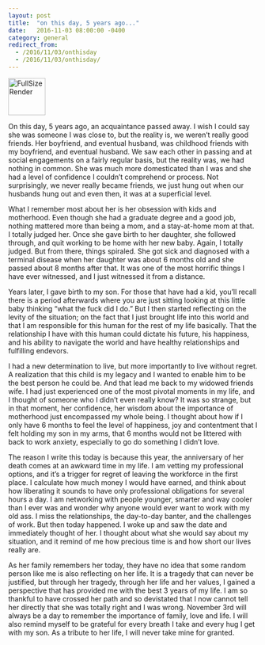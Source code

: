 ```yaml
---
layout: post
title:  "on this day, 5 years ago..."
date:   2016-11-03 08:00:00 -0400
category: general
redirect_from:
  - /2016/11/03/onthisday
  - /2016/11/03/onthisday/
---
```


<a data-flickr-embed="true"  href="https://www.flickr.com/photos/crimsonrhoads/27001593540/in/datetaken/" title="FullSizeRender"><img src="https://c5.staticflickr.com/8/7175/27001593540_3cd83d3fdf_s.jpg" width="75" height="75" alt="FullSizeRender"></a><script async src="//embedr.flickr.com/assets/client-code.js" charset="utf-8"></script>

On this day, 5 years ago, an acquaintance passed away. I wish I could say she was someone I was close to, but the reality is, we weren’t really good friends. Her boyfriend, and eventual husband, was childhood friends with my boyfriend, and eventual husband. We saw each other in passing and at social engagements on a fairly regular basis, but the reality was, we had nothing in common. She was much more domesticated than I was and she had a level of confidence I couldn’t comprehend or process. Not surprisingly, we never really became friends, we just hung out when our husbands hung out and even then, it was at a superficial level.

What I remember most about her is her obsession with kids and motherhood. Even though she had a graduate degree and a good job, nothing mattered more than being a mom, and a stay-at-home mom at that. I totally judged her. Once she gave birth to her daughter, she followed through, and quit working to be home with her new baby. Again, I totally judged. But from there, things spiraled. She got sick and diagnosed with a terminal disease when her daughter was about 6 months old and she passed about 8 months after that. It was one of the most horrific things I have ever witnessed, and I just witnessed it from a distance.

Years later, I gave birth to my son. For those that have had a kid, you’ll recall there is a period afterwards where you are just sitting looking at this little baby thinking “what the fuck did I do.” But I then started reflecting on the levity of the situation; on the fact that I just brought life into this world and that I am responsible for this human for the rest of my life basically. That the relationship I have with this human could dictate his future, his happiness, and his ability to navigate the world and have healthy relationships and fulfilling endevors.

I had a new determination to live, but more importantly to live without regret. A realization that this child is my legacy and I wanted to enable him to be the best person he could be. And that lead me back to my widowed friends wife. I had just experienced one of the most pivotal moments in my life, and I thought of someone who I didn’t even really know? It was so strange, but in that moment, her confidence, her wisdom about the importance of motherhood just encompassed my whole being. I thought about how if I only have 6 months to feel the level of happiness, joy and contentment that I felt holding my son in my arms, that 6 months would not be littered with back to work anxiety, especially to go do something I didn’t love.

The reason I write this today is because this year, the anniversary of her death comes at an awkward time in my life. I am vetting my professional options, and it’s a trigger for regret of leaving the workforce in the first place. I calculate how much money I would have earned, and think about how liberating it sounds to have only professional obligations for several hours a day. I am networking with people younger, smarter and way cooler than I ever was and wonder why anyone would ever want to work with my old ass. I miss the relationships, the day-to-day banter, and the challenges of work. But then today happened. I woke up and saw the date and immediately thought of her. I thought about what she would say about my situation, and it remind of me how precious time is and how short our lives really are.

As her family remembers her today, they have no idea that some random person like me is also reflecting on her life. It is a tragedy that can never be justified, but through her tragedy, through her life and her values, I gained a perspective that has provided me with the best 3 years of my life. I am so thankful to have crossed her path and so devistated that I now cannot tell her directly that she was totally right and I was wrong. November 3rd will always be a day to remember the importance of family, love and life. I will also remind myself to be grateful for every breath I take and every hug I get with my son. As a tribute to her life, I will never take mine for granted.
